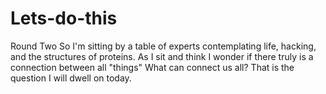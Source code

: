 # Lets-do-this
Round Two
So I'm sitting by a table of experts contemplating life, hacking, and the structures of proteins.
As I sit and think I wonder if there truly is a connection between all "things"
What can connect us all?
That is the question I will dwell on today.
